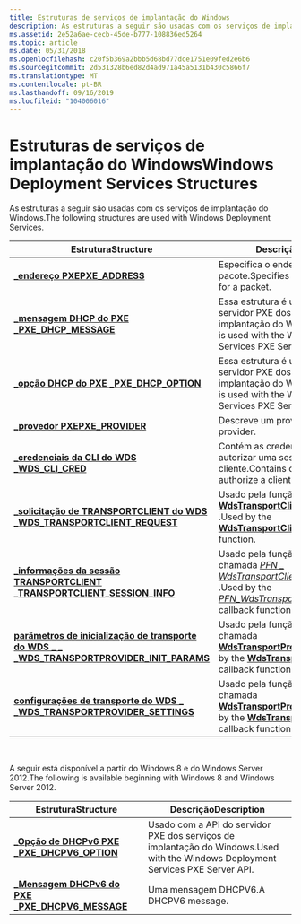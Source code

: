 ```yaml
---
title: Estruturas de serviços de implantação do Windows
description: As estruturas a seguir são usadas com os serviços de implantação do Windows.
ms.assetid: 2e52a6ae-cecb-45de-b777-108836ed5264
ms.topic: article
ms.date: 05/31/2018
ms.openlocfilehash: c20f5b369a2bbb5d68bd77dce1751e09fed2e6b6
ms.sourcegitcommit: 2d531328b6ed82d4ad971a45a5131b430c5866f7
ms.translationtype: MT
ms.contentlocale: pt-BR
ms.lasthandoff: 09/16/2019
ms.locfileid: "104006016"
---
```

# <a name="windows-deployment-services-structures"></a><span data-ttu-id="31306-103">Estruturas de serviços de implantação do Windows</span><span class="sxs-lookup"><span data-stu-id="31306-103">Windows Deployment Services Structures</span></span>

<span data-ttu-id="31306-104">As estruturas a seguir são usadas com os serviços de implantação do Windows.</span><span class="sxs-lookup"><span data-stu-id="31306-104">The following structures are used with Windows Deployment Services.</span></span>



| <span data-ttu-id="31306-105">Estrutura</span><span class="sxs-lookup"><span data-stu-id="31306-105">Structure</span></span>                                                                         | <span data-ttu-id="31306-106">Descrição</span><span class="sxs-lookup"><span data-stu-id="31306-106">Description</span></span>                                                                                                        |
|-----------------------------------------------------------------------------------|--------------------------------------------------------------------------------------------------------------------|
| [<span data-ttu-id="31306-107">**\_endereço PXE**</span><span class="sxs-lookup"><span data-stu-id="31306-107">**PXE\_ADDRESS**</span></span>](/windows/win32/api/wdspxe/ns-wdspxe-pxe_address)                                               | <span data-ttu-id="31306-108">Especifica o endereço de rede para um pacote.</span><span class="sxs-lookup"><span data-stu-id="31306-108">Specifies the network address for a packet.</span></span>                                                                        |
| [<span data-ttu-id="31306-109">**\_mensagem DHCP do PXE \_**</span><span class="sxs-lookup"><span data-stu-id="31306-109">**PXE\_DHCP\_MESSAGE**</span></span>](/windows/win32/api/wdspxe/ns-wdspxe-pxe_dhcp_message)                                    | <span data-ttu-id="31306-110">Essa estrutura é usada com a API do servidor PXE dos serviços de implantação do Windows.</span><span class="sxs-lookup"><span data-stu-id="31306-110">This structure is used with the Windows Deployment Services PXE Server API.</span></span>                                        |
| [<span data-ttu-id="31306-111">**\_opção DHCP do PXE \_**</span><span class="sxs-lookup"><span data-stu-id="31306-111">**PXE\_DHCP\_OPTION**</span></span>](/windows/win32/api/wdspxe/ns-wdspxe-pxe_dhcp_option)                                      | <span data-ttu-id="31306-112">Essa estrutura é usada com a API do servidor PXE dos serviços de implantação do Windows.</span><span class="sxs-lookup"><span data-stu-id="31306-112">This structure is used with the Windows Deployment Services PXE Server API.</span></span>                                        |
| [<span data-ttu-id="31306-113">**\_provedor PXE**</span><span class="sxs-lookup"><span data-stu-id="31306-113">**PXE\_PROVIDER**</span></span>](/windows/win32/api/wdspxe/ns-wdspxe-pxe_provider)                                             | <span data-ttu-id="31306-114">Descreve um provedor.</span><span class="sxs-lookup"><span data-stu-id="31306-114">Describes a provider.</span></span>                                                                                              |
| [<span data-ttu-id="31306-115">**\_credenciais da CLI do WDS \_**</span><span class="sxs-lookup"><span data-stu-id="31306-115">**WDS\_CLI\_CRED**</span></span>](/windows/win32/api/wdsclientapi/ns-wdsclientapi-wds_cli_cred)                                            | <span data-ttu-id="31306-116">Contém as credenciais usadas para autorizar uma sessão de cliente.</span><span class="sxs-lookup"><span data-stu-id="31306-116">Contains credentials used to authorize a client session.</span></span>                                                           |
| [<span data-ttu-id="31306-117">**\_solicitação de TRANSPORTCLIENT do WDS \_**</span><span class="sxs-lookup"><span data-stu-id="31306-117">**WDS\_TRANSPORTCLIENT\_REQUEST**</span></span>](/windows/desktop/api/Wdstci/ns-wdstci-wds_transportclient_request)              | <span data-ttu-id="31306-118">Usado pela função [**WdsTransportClientStartSession**](/windows/desktop/api/Wdstci/nf-wdstci-wdstransportclientstartsession) .</span><span class="sxs-lookup"><span data-stu-id="31306-118">Used by the [**WdsTransportClientStartSession**](/windows/desktop/api/Wdstci/nf-wdstci-wdstransportclientstartsession) function.</span></span>                     |
| [<span data-ttu-id="31306-119">**\_informações da sessão TRANSPORTCLIENT \_**</span><span class="sxs-lookup"><span data-stu-id="31306-119">**TRANSPORTCLIENT\_SESSION\_INFO**</span></span>](/windows/desktop/api/Wdstci/ns-wdstci-transportclient_session_info)            | <span data-ttu-id="31306-120">Usado pela função de retorno de chamada [*PFN \_ WdsTransportClientSessionStartEx*](/windows/desktop/api/Wdstci/nc-wdstci-pfn_wdstransportclientsessionstartex) .</span><span class="sxs-lookup"><span data-stu-id="31306-120">Used by the [*PFN\_WdsTransportClientSessionStartEx*](/windows/desktop/api/Wdstci/nc-wdstci-pfn_wdstransportclientsessionstartex) callback function.</span></span> |
| [<span data-ttu-id="31306-121">**parâmetros de inicialização de transporte do WDS \_ \_ \_**</span><span class="sxs-lookup"><span data-stu-id="31306-121">**WDS\_TRANSPORTPROVIDER\_INIT\_PARAMS**</span></span>](/windows/desktop/api/Wdstpdi/ns-wdstpdi-wds_transportprovider_init_params) | <span data-ttu-id="31306-122">Usado pela função de retorno de chamada [**WdsTransportProviderInitialize**](/windows/desktop/api/wdstpdi/nf-wdstpdi-wdstransportproviderinitialize) .</span><span class="sxs-lookup"><span data-stu-id="31306-122">Used by the [**WdsTransportProviderInitialize**](/windows/desktop/api/wdstpdi/nf-wdstpdi-wdstransportproviderinitialize) callback function.</span></span>            |
| [<span data-ttu-id="31306-123">**configurações de transporte do WDS \_ \_**</span><span class="sxs-lookup"><span data-stu-id="31306-123">**WDS\_TRANSPORTPROVIDER\_SETTINGS**</span></span>](/windows/desktop/api/Wdstpdi/ns-wdstpdi-wds_transportprovider_settings)        | <span data-ttu-id="31306-124">Usado pela função de retorno de chamada [**WdsTransportProviderInitialize**](/windows/desktop/api/wdstpdi/nf-wdstpdi-wdstransportproviderinitialize) .</span><span class="sxs-lookup"><span data-stu-id="31306-124">Used by the [**WdsTransportProviderInitialize**](/windows/desktop/api/wdstpdi/nf-wdstpdi-wdstransportproviderinitialize) callback function.</span></span>            |



 

<span data-ttu-id="31306-125">A seguir está disponível a partir do Windows 8 e do Windows Server 2012.</span><span class="sxs-lookup"><span data-stu-id="31306-125">The following is available beginning with Windows 8 and Windows Server 2012.</span></span>

| <span data-ttu-id="31306-126">Estrutura</span><span class="sxs-lookup"><span data-stu-id="31306-126">Structure</span></span>                                          | <span data-ttu-id="31306-127">Descrição</span><span class="sxs-lookup"><span data-stu-id="31306-127">Description</span></span>                                               |
|----------------------------------------------------|-----------------------------------------------------------|
| [<span data-ttu-id="31306-128">**\_Opção de DHCPv6 PXE \_**</span><span class="sxs-lookup"><span data-stu-id="31306-128">**PXE\_DHCPV6\_OPTION**</span></span>](/windows/win32/api/wdspxe/ns-wdspxe-pxe_dhcpv6_option)   | <span data-ttu-id="31306-129">Usado com a API do servidor PXE dos serviços de implantação do Windows.</span><span class="sxs-lookup"><span data-stu-id="31306-129">Used with the Windows Deployment Services PXE Server API.</span></span> |
| [<span data-ttu-id="31306-130">**\_Mensagem DHCPv6 do PXE \_**</span><span class="sxs-lookup"><span data-stu-id="31306-130">**PXE\_DHCPV6\_MESSAGE**</span></span>](/windows/win32/api/wdspxe/ns-wdspxe-pxe_dhcpv6_message) | <span data-ttu-id="31306-131">Uma mensagem DHCPV6.</span><span class="sxs-lookup"><span data-stu-id="31306-131">A DHCPV6 message.</span></span>                                         |



 

 

 





